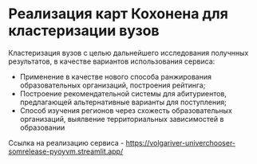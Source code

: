 # Реализация карт Кохонена для кластеризации вузов
Кластеризация вузов с целью дальнейшего исследования получнных результатов, в качестве вариантов использования сервиса:
- Применение в качестве нового способа ранжирования образовательных организаций, построения рейтинга;
- Построение рекомендательной системы для абитуриентов, предлагающей альтернативные варианты для поступления;
- Способ изучения регионов через схожесть образовательных организаций, выялвение территориальных зависимостей в образовании

Ссылка на реализацию сервиса - https://volgariver-univerchooser-somrelease-pyoyvm.streamlit.app/
